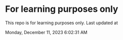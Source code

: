 # For learning purposes only
This repo is for learning purposes only.
Last updated at

Monday, December 11, 2023 6:02:31 AM


